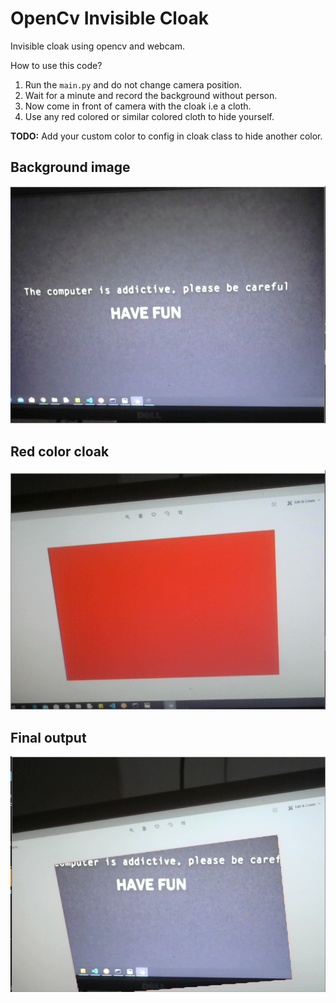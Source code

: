 # OpenCv Invisible Cloak
Invisible cloak using opencv and webcam.

How to use this code?
1. Run the `main.py` and do not change camera position.
2. Wait for a minute and record the background without person.
3. Now come in front of camera with the cloak i.e a cloth.
4. Use any red colored or similar colored cloth to hide yourself.
    
<b>TODO:</b> Add your custom color to config in cloak class to hide another color.
 ## Background image 
![Background Image](images/background.PNG)
 ## Red color cloak
![Red Colored Cloak](images/red_cloak.PNG)
 ## Final output
![Final Image](images/final_output.PNG)
